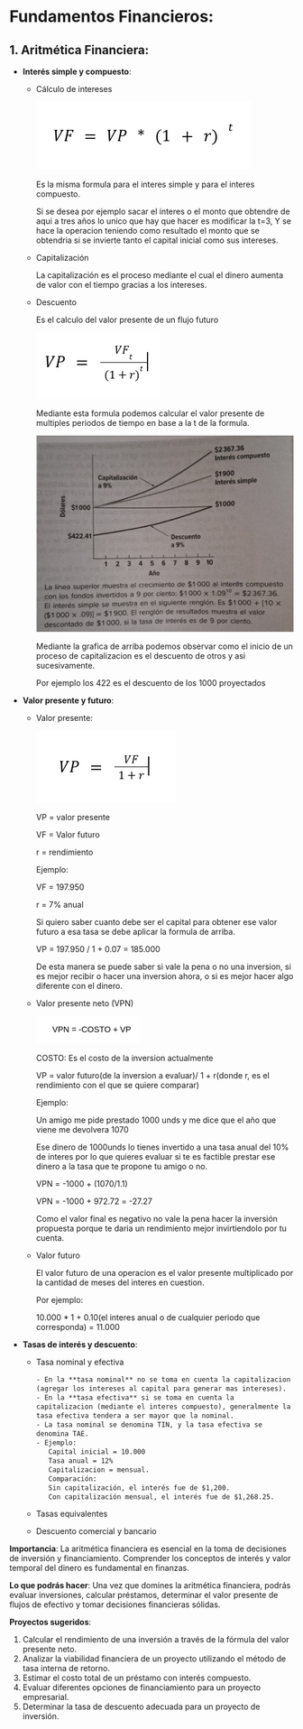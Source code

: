 # Fundamentos Financieros:

## 1. **Aritmética Financiera**:
   - **Interés simple y compuesto**:
     - Cálculo de intereses
       
       ![interes simple](https://github.com/maadpeal/quants/blob/main/imagenes/intereses.png)
       
       Es la misma formula para el interes simple y para el interes compuesto.

       Si se desea por ejemplo sacar el interes o el monto que obtendre de aqui a tres años lo unico que hay que hacer es modificar la t=3, Y se hace la operacion teniendo como resultado el monto que se obtendria si se invierte tanto el capital inicial como sus intereses.
       
     - Capitalización

       La capitalización es el proceso mediante el cual el dinero aumenta de valor con el tiempo gracias a los intereses.
       
     - Descuento
    
       Es el calculo del valor presente de un flujo futuro

       ![descuento](https://github.com/maadpeal/quants/blob/main/imagenes/descuento.png)

       Mediante esta formula podemos calcular el valor presente de multiples periodos de tiempo en base a la t de la formula.

       ![gradica descuento](https://github.com/maadpeal/quants/blob/main/imagenes/descuento_grafica.jpeg)

       Mediante la grafica de arriba podemos observar como el inicio de un proceso de capitalizacion es el descuento de otros y asi sucesivamente.

       Por ejemplo los 422 es el descuento de los 1000 proyectados

       
   - **Valor presente y futuro**:
     - Valor presente:
       
       ![formula de valor presente](https://github.com/maadpeal/quants/blob/main/imagenes/valor_presente.png)
       
       VP = valor presente
       
       VF = Valor futuro
       
       r = rendimiento
       
       Ejemplo:
       
       VF = 197.950
       
       r = 7% anual
       
       Si quiero saber cuanto debe ser el capital para obtener ese valor futuro a esa tasa se debe aplicar la formula de arriba.
       
       VP = 197.950 / 1 + 0.07 = 185.000
       
       De esta manera se puede saber si vale la pena o no una inversion, si es mejor recibir o hacer una inversion ahora, o si es mejor hacer algo diferente con el dinero.
       
     - Valor presente neto (VPN)

       ![Valor presente neto](https://github.com/maadpeal/quants/blob/main/imagenes/VPN.png)

       COSTO: Es el costo de la inversion actualmente

       VP = valor futuro(de la inversion a evaluar)/ 1 + r(donde r, es el rendimiento con el que se quiere comparar)

       Ejemplo:

       Un amigo me pide prestado 1000 unds y me dice que el año que viene me devolvera 1070

       Ese dinero de 1000unds lo tienes invertido a una tasa anual del 10% de interes por lo que quieres evaluar si te es factible prestar ese dinero a la tasa que te propone tu amigo o no.

       VPN = -1000 + (1070/1.1)
       
       VPN = -1000 + 972.72 = -27.27

       Como el valor final es negativo no vale la pena hacer la inversión propuesta porque te daria un rendimiento mejor invirtiendolo por tu cuenta.

       
     - Valor futuro
    
       El valor futuro de una operacion es el valor presente multiplicado por la cantidad de meses del interes en cuestion.

       Por ejemplo:

       10.000 * 1 + 0.10(el interes anual o de cualquier periodo que corresponda) = 11.000
       
   - **Tasas de interés y descuento**:
     - Tasa nominal y efectiva

           - En la **tasa nominal** no se toma en cuenta la capitalizacion (agregar los intereses al capital para generar mas intereses).
           - En la **tasa efectiva** si se toma en cuenta la capitalizacion (mediante el interes compuesto), generalmente la tasa efectiva tendera a ser mayor que la nominal.
           - La tasa nominal se denomina TIN, y la tasa efectiva se denomina TAE.
           - Ejemplo:
              Capital inicial = 10.000
              Tasa anual = 12%
              Capitalizacion = mensual.
              Comparación:
              Sin capitalización, el interés fue de $1,200.
              Con capitalización mensual, el interés fue de $1,268.25.
       
     - Tasas equivalentes
     - Descuento comercial y bancario

   **Importancia**: La aritmética financiera es esencial en la toma de decisiones de inversión y financiamiento. Comprender los conceptos de interés y valor temporal del dinero es fundamental en finanzas.

   **Lo que podrás hacer**: Una vez que domines la aritmética financiera, podrás evaluar inversiones, calcular préstamos, determinar el valor presente de flujos de efectivo y tomar decisiones financieras sólidas.

   **Proyectos sugeridos**:
   1. Calcular el rendimiento de una inversión a través de la fórmula del valor presente neto.
   2. Analizar la viabilidad financiera de un proyecto utilizando el método de tasa interna de retorno.
   3. Estimar el costo total de un préstamo con interés compuesto.
   4. Evaluar diferentes opciones de financiamiento para un proyecto empresarial.
   5. Determinar la tasa de descuento adecuada para un proyecto de inversión.


